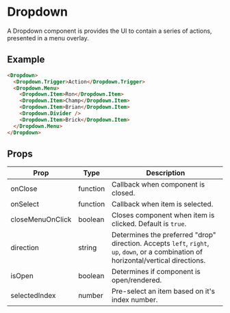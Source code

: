 # Dropdown

A Dropdown component is provides the UI to contain a series of actions, presented in a menu overlay.


## Example

```html
<Dropdown>
  <Dropdown.Trigger>Action</Dropdown.Trigger>
  <Dropdown.Menu>
    <Dropdown.Item>Ron</Dropdown.Item>
    <Dropdown.Item>Champ</Dropdown.Item>
    <Dropdown.Item>Brian</Dropdown.Item>
    <Dropdown.Divider />
    <Dropdown.Item>Brick</Dropdown.Item>
  </Dropdown.Menu>
</Dropdown>
```


## Props

| Prop | Type | Description |
| --- | --- | --- |
| onClose | function | Callback when component is closed. |
| onSelect | function | Callback when item is selected. |
| closeMenuOnClick | boolean | Closes component when item is clicked. Default is `true`. |
| direction | string | Determines the preferred "drop" direction. Accepts `left`, `right`, `up`, `down`, or a combination of horizontal/vertical directions. |
| isOpen | boolean | Determines if component is open/rendered. |
| selectedIndex | number | Pre-select an item based on it's index number. |
